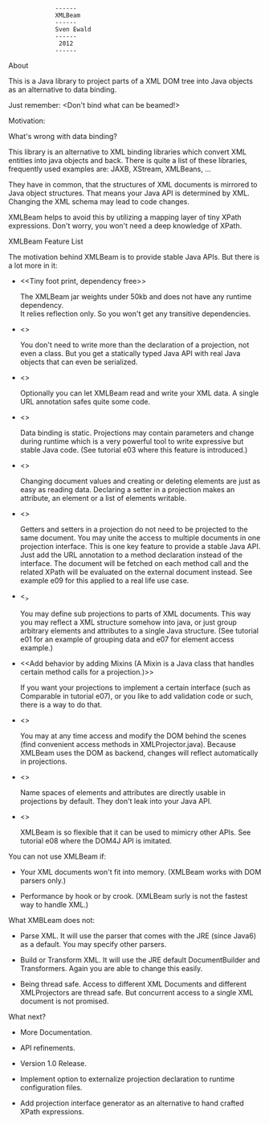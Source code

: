                  ------
                 XMLBeam
                 ------
                 Sven Ewald
                 ------
                  2012
                 ------


About

 This is a Java library to project parts of a XML DOM tree into Java objects as an alternative to data binding.  

 Just remember: <Don't bind what can be beamed!>

Motivation: 

 What's wrong with data binding?

 This library is an alternative to XML binding libraries which convert XML entities into java objects and back.
 There is quite a list of these libraries, frequently used examples are: JAXB, XStream, XMLBeans, ...
 
 They have in common, that the structures of XML documents is mirrored to Java object structures.
 That means your Java API is determined by XML. 
 Changing the XML schema may lead to code changes.
 
 XMLBeam helps to avoid this by utilizing a mapping layer of tiny XPath expressions.
 Don't worry, you won't need a deep knowledge of XPath.

XMLBeam Feature List

 The motivation behind XMLBeam is to provide stable Java APIs.
 But there is a lot more in it:

 * <<Tiny foot print, dependency free>>
 
   The XMLBeam jar weights under 50kb and does not have any runtime dependency.  
   It relies reflection only.
   So you won't get any transitive dependencies.

 * <<Glue code free framework>>
 
   You don't need to write more than the declaration of a projection, not even a class. 
   But you get a statically typed Java API with real Java objects that can even be serialized.  

 * <<Declarative document origins>>
 
   Optionally you can let XMLBeam read and write your XML data. A single URL annotation safes quite some code. 
    
 * <<Dynamic projections>>
 
   Data binding is static. Projections may contain parameters and change during runtime which is a very powerful tool
   to write expressive but stable Java code. (See tutorial e03 where this feature is introduced.)
   
 * <<Bidirectional projections>>

   Changing document values and creating or deleting elements are just as easy as reading data.
   Declaring a setter in a projection makes an attribute, an element or a list of elements writable.

 * <<Projections to external documents>>
 
   Getters and setters in a projection do not need to be projected to the same document. You may unite the access to
   multiple documents in one projection interface. This is one key feature to provide a stable Java API. 
   Just add the URL annotation to a method declaration instead of the interface.
   The document will be fetched on each method call and the related XPath will be evaluated on the external document instead.
   See example e09 for this applied to a real life use case.  

 * <<Sub projections>>
 
   You may define sub projections to parts of XML documents. This way you may reflect a XML structure somehow into java,
   or just group arbitrary elements and attributes to a single Java structure. (See tutorial e01 for an example of grouping 
   data and e07 for element access example.)
   
 * <<Add behavior by adding Mixins (A Mixin is a Java class that handles certain method calls for a projection.)>>
 
   If you want your projections to implement a certain interface (such as Comparable in tutorial e07), or you like to
   add validation code or such, there is a way to do that.
  
 * <<Painless DOM access>>
 
   You may at any time access and modify the DOM behind the scenes (find convenient access methods in XMLProjector.java).
   Because XMLBeam uses the DOM as backend, changes will reflect automatically in projections.
   
 * <<Easy name space handling>>
 
   Name spaces of elements and attributes are directly usable in projections by default. They don't leak into your Java API.
   
 * <<API Mimicry>>
 
   XMLBeam is so flexible that it can be used to mimicry other APIs. See tutorial e08 where the DOM4J API is imitated. 
   
You can not use XMLBeam if:
 
 * Your XML documents won't fit into memory. (XMLBeam works with DOM parsers only.)

 * Performance by hook or by crook. (XMLBeam surly is not the fastest way to handle XML.)
  
What XMBLeam does not:

 * Parse XML. It will use the parser that comes with the JRE (since Java6) as a default. You may specify other parsers.
 
 * Build or Transform XML. It will use the JRE default DocumentBuilder and Transformers. Again you are able to change this easily.

 * Being thread safe. Access to different XML Documents and different XMLProjectors are thread safe. But concurrent access
   to a single XML document is not promised.
  
What next?

 * More Documentation.

 * API refinements.

 * Version 1.0 Release. 

 * Implement option to externalize projection declaration to runtime configuration files.
 
 * Add projection interface generator as an alternative to hand crafted XPath expressions.
 
